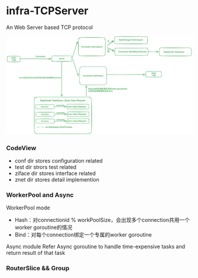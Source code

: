 # infra-TCPServer
An Web Server based TCP protocol

![alt text](image/project.png)


### CodeView
- conf dir stores configuration related
- test dir strors test related
- ziface dir stores interface related
- znet dir stores detail implemention 

### WorkerPool and Async
WorkerPool mode
- Hash：对connectionid % workPoolSize，会出现多个connection共用一个worker goroutine的情况
- Bind：对每个connection绑定一个专属的worker goroutine


Async module
Refer Async goroutine to handle time-expensive tasks and return result of that task


### RouterSlice && Group
